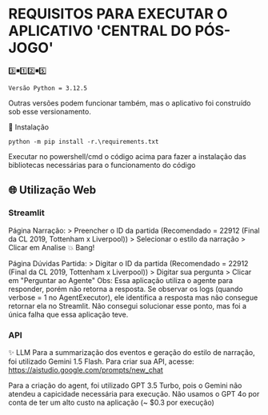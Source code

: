 # REQUISITOS PARA EXECUTAR O APLICATIVO 'CENTRAL DO PÓS-JOGO'

3️⃣◾1️⃣2️⃣◾5️⃣
```
Versão Python = 3.12.5
```

Outras versões podem funcionar também, mas o aplicativo foi construído sob esse versionamento.

🔧 Instalação
```
python -m pip install -r.\requirements.txt
```

Executar no powershell/cmd o código acima para fazer a instalação das bibliotecas necessárias para o funcionamento do código

## 🌐 Utilização Web
### Streamlit

Página Narração:
    > Preencher o ID da partida (Recomendado = 22912 (Final da CL 2019, Tottenham x Liverpool))
    > Selecionar o estilo da narração
    > Clicar em Analise
    💥 Bang!

Página Dúvidas Partida:
    > Digitar o ID da partida (Recomendado = 22912 (Final da CL 2019, Tottenham x Liverpool))
    > Digitar sua pergunta
    > Clicar em "Perguntar ao Agente"
    Obs: Essa aplicação utiliza o agente para responder, porém não retorna a resposta.
    Se observar os logs (quando verbose = 1 no AgentExecutor), ele identifica a resposta mas não consegue retornar ela no Streamlit. Não consegui solucionar esse ponto, mas foi a única falha que essa aplicação teve.

### API

✨ LLM
Para a summarização dos eventos e geração do estilo de narração, foi utilizado Gemini 1.5 Flash.
Para criar sua API, acesse: https://aistudio.google.com/prompts/new_chat

Para a criação do agent, foi utilizado GPT 3.5 Turbo, pois o Gemini não atendeu a capicidade necessária para execução. Não usamos o GPT 4o por conta de ter um alto custo na aplicação (~ $0.3 por execução)